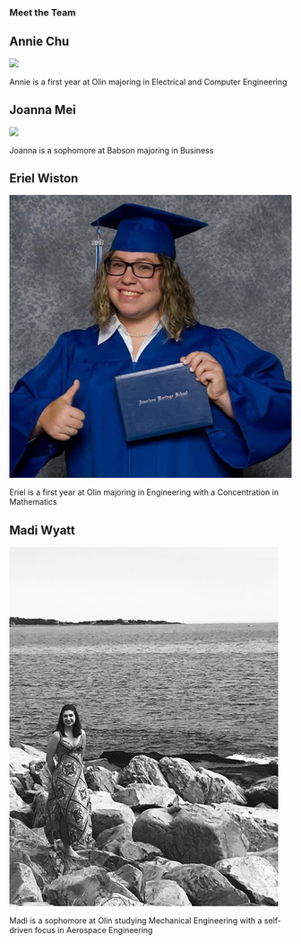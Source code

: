 ### Meet the Team

## Annie Chu
![](annie.jpg|width=175)

Annie is a first year at Olin majoring in Electrical and Computer Engineering

## Joanna Mei
![](joanna.jpg|width=75)

Joanna is a sophomore at Babson majoring in Business

## Eriel Wiston
![](eriel.jpg)

Eriel is a first year at Olin majoring in Engineering with a Concentration in Mathematics

## Madi Wyatt
![](madi.JPG)

Madi is a sophomore at Olin studying Mechanical Engineering with a self-driven focus in Aerospace Engineering
